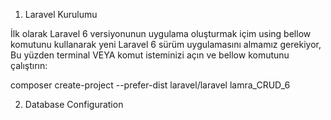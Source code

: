 1) Laravel Kurulumu

İlk olarak Laravel 6 versiyonunun uygulama oluşturmak içim using bellow komutunu kullanarak yeni Laravel 6 sürüm uygulamasını almamız gerekiyor, Bu yüzden terminal VEYA komut isteminizi açın ve bellow komutunu çalıştırın:

composer create-project --prefer-dist laravel/laravel lamra_CRUD_6


2) Database Configuration